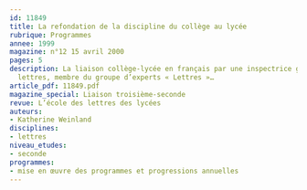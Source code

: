 ```yaml
---
id: 11849
title: La refondation de la discipline du collège au lycée
rubrique: Programmes
annee: 1999
magazine: n°12 15 avril 2000
pages: 5
description: La liaison collège-lycée en français par une inspectrice générale des
  lettres, membre du groupe d’experts « Lettres »…
article_pdf: 11849.pdf
magazine_special: Liaison troisième-seconde
revue: L’école des lettres des lycées
auteurs:
- Katherine Weinland
disciplines:
- lettres
niveau_etudes:
- seconde
programmes:
- mise en œuvre des programmes et progressions annuelles
---
```

